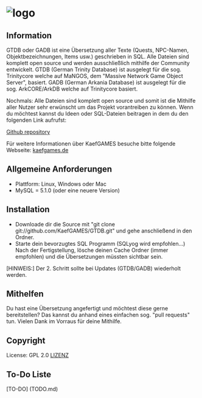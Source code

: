 # ![logo](http://kaefgames.de/wp-content/uploads/2013/07/kg_entertainment_2014.png)

## Information

GTDB oder GADB ist eine Übersetzung aller Texte (Quests, NPC-Namen, Objektbezeichnungen, Items usw.) geschrieben in SQL.
Alle Dateien sind komplett open source und werden ausschließlich mithilfe der Community entwickelt.
GTDB (German Trinity Database) ist ausgelegt für die sog. Trinitycore welche auf MaNGOS, dem "Massive Network Game Object Server",
basiert. GADB (German Arkania Database) ist ausgelegt für die sog. ArkCORE/ArkDB welche auf Trinitycore basiert.

Nochmals:
Alle Dateien sind komplett open source und somit ist die Mithilfe aller Nutzer sehr erwünscht um das Projekt vorantreiben zu können.
Wenn du möchtest kannst du Ideen oder SQL-Dateien beitragen in dem du den folgenden Link aufrufst:

[Github repository](https://github.com/KaefGAMES/GTDB)

Für weitere Informationen über KaefGAMES besuche bitte folgende Webseite:
[kaefgames.de](http://kaefgames.de/)


## Allgemeine Anforderungen

+ Plattform: Linux, Windows oder Mac
+ MySQL = 5.1.0 (oder eine neuere Version)


## Installation

+ Downloade dir die Source mit "git clone git://github.com/KaefGAMES/GTDB.git" 
  und gehe anschließend in den Ordner.
+ Starte dein bevorzugtes SQL Programm (SQLyog wird empfohlen...)
  Nach der Fertigstellung, lösche deinen Cache Ordner (immer empfohlen) und 
  die Übersetzungen müssten sichtbar sein.
  
[HINWEIS:]
Der 2. Schritt sollte bei Updates (GTDB/GADB) wiederholt werden.

## Mithelfen

Du hast eine Übersetzung angefertigt und möchtest diese gerne bereitstellen?
Das kannst du anhand eines einfachen sog. "pull requests" tun.
Vielen Dank im Vorraus für deine Mithilfe.

## Copyright

License: GPL 2.0
[LIZENZ](LICENSE.md)

## To-Do Liste

[TO-DO] (TODO.md)
